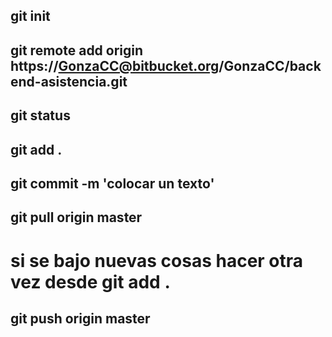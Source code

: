 ## git init
## git remote add origin https://GonzaCC@bitbucket.org/GonzaCC/backend-asistencia.git
## git status
## git add . 
## git commit -m 'colocar un texto'
## git pull origin master
# si se bajo nuevas cosas hacer otra vez desde git add . 
## git push origin master